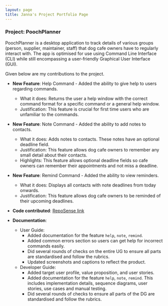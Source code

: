 ```yaml
---
layout: page
title: Janna's Project Portfolio Page
---
```


### Project: PoochPlanner

PoochPlanner is a desktop application to track details of various groups (person, supplier, maintainer, staff) that dog cafe owners have to regularly interact with. The app is optimised for use using Command Line Interface (CLI) while still encompassing a user-friendly Graphical User Interface (GUI).

Given below are my contributions to the project.

* **New Feature**: Help Command - Added the ability to give help to users regarding commands.
    * What it does: Returns the user a help window with the correct command format for a specific command or a general help window.
    * Justification: This feature is crucial for first time users who are unfamiliar to the commands.

* **New Feature**: Note Command - Added the ability to add notes to contacts. 
    * What it does: Adds notes to contacts. These notes have an optional deadline field.
    * Justification: This feature allows dog cafe owners to remember any small detail about their contacts.
    * Highlights: This feature allows optional deadline fields so cafe owners can remember their appointments and not miss a deadline.

* **New Feature**: Remind Command - Added the ability to view reminders.
    * What it does: Displays all contacts with note deadlines from today onwards.
    * Justification: This feature allows dog cafe owners to be reminded of their upcoming deadlines.

* **Code contributed**: [RepoSense link](https://nus-cs2103-ay2324s2.github.io/tp-dashboard/?search=&sort=groupTitle&sortWithin=title&timeframe=commit&mergegroup=&groupSelect=groupByRepos&breakdown=true&checkedFileTypes=docs~functional-code~test-code~other&since=2024-02-23&tabOpen=true&tabType=authorship&tabAuthor=jannaleong&tabRepo=AY2324S2-CS2103T-W10-2%2Ftp%5Bmaster%5D&authorshipIsMergeGroup=false&authorshipFileTypes=docs~functional-code~test-code&authorshipIsBinaryFileTypeChecked=false&authorshipIsIgnoredFilesChecked=false)

* **Documentation**:
    * User Guide:
        * Added documentation for the feature `help`, `note`, `remind`.
        * Added common errors section so users can get help for incorrect commands easily.
        * Did several rounds of checks on the entire UG to ensure all parts are standardised and follow the rubrics.
        * Updated screenshots and captions to reflect the product.
    * Developer Guide:
        * Added target user profile, value proposition, and user stories.
        * Added documentation for the feature `help`, `note`, `remind`. This includes implementation details, sequence diagrams, user stories, use cases and manual testing.
        * Did several rounds of checks to ensure all parts of the DG are standardised and follow the rubrics.
